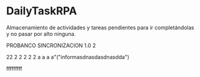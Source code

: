 # DailyTaskRPA
Almacenamiento de actividades y tareas pendientes para ir completándolas y no pasar por alto ninguna. 

PROBANCO SINCRONIZACION 1.0 2

22
2
2
2
2
2
a
a
a
a"("informasdnasdasdnasdda")
<p

fffffffff